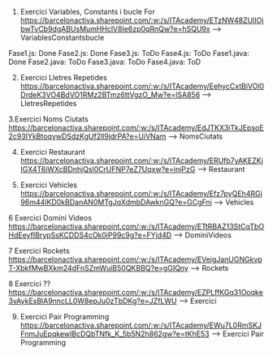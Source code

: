 
1. Exercici Variables, Constants i bucle For
https://barcelonactiva.sharepoint.com/:w:/s/ITAcademy/ETzNW48ZUIlOjbwTvCb9dgABUsMumHHclV8Ie6zp0qRnQw?e=hSQU9x
    --> VariablesConstantsbucle

Fase1.js: Done
Fase2.js: Done
Fase3.js: ToDo
Fase4.js: ToDo
Fase1.java: Done
Fase2.java: ToDo
Fase3.java: ToDo
Fase4.java: ToD

2. Exercici Lletres Repetides
https://barcelonactiva.sharepoint.com/:w:/s/ITAcademy/EehycCxtBiVOl0DrdeK3VO4BdVO1RMz2BTmz6ttVgzO_Mw?e=lSA856
    --> LletresRepetides

3.Exercici Noms Ciutats
https://barcelonactiva.sharepoint.com/:w:/s/ITAcademy/EdJTKX3iTkJEpsoE2c93IYkBtoqywDSdzKgUf2ll9jdrPA?e=UiVNam
    --> NomsCiutats
    
4. Exercici Restaurant
https://barcelonactiva.sharepoint.com/:w:/s/ITAcademy/ERUfb7yAKEZKjIGX4T6iWXcBDnhjQsl0CrUFNP7eZ7Uqxw?e=injPzG
    --> Restaurant

5. Exercici Vehicles
https://barcelonactiva.sharepoint.com/:w:/s/ITAcademy/Efz7pyQEh4RGj96m44IKD0kBDanAN0MTgJqXdmbDAwknGQ?e=GCgFni
    --> Vehicles
    
6 Exercici Domini Videos
https://barcelonactiva.sharepoint.com/:w:/s/ITAcademy/ETtRBAZ13StCqTbOHdEeyfIBrypSsKCDDS4cOk0jP99c9g?e=FYjd4D
    --> DominiVideos
    
7 Exercici Rockets
https://barcelonactiva.sharepoint.com/:w:/s/ITAcademy/EVejgJanUGNGkvpT-XbkfMwBXkm24dFnSZmWuiB50QKBBQ?e=gGIQny
    --> Rockets
    
8 Exercici ??
https://barcelonactiva.sharepoint.com/:w:/s/ITAcademy/EZPLffKGq31Ooqke3vAykEsBlA9nncLL0W8epJu0zTbDKg?e=JZfLWU
    --> Exercici
    
9. Exercici Pair Programming
https://barcelonactiva.sharepoint.com/:w:/s/ITAcademy/EWu7L0RmSKJFnmJuEpqkewIBcDQbTNfk_K_5b5N2h862gw?e=tKhE53
    --> Exercici Pair Programming


